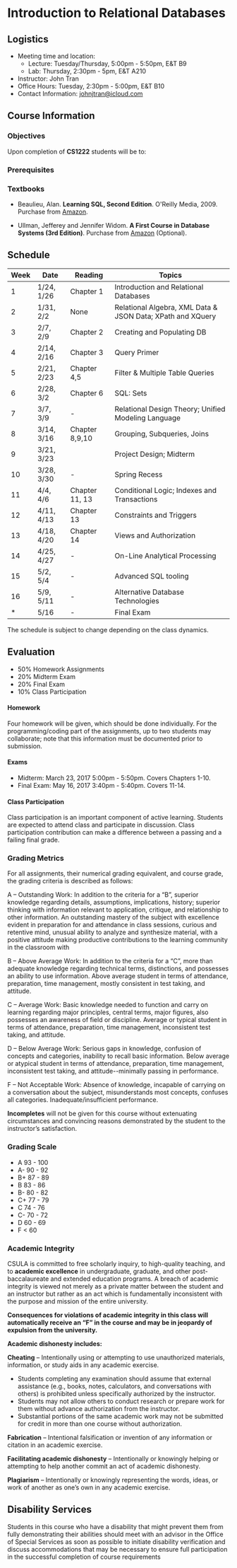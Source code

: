 # Introduction to Relational Databases

## Logistics

* Meeting time and location:
  * Lecture: Tuesday/Thursday, 5:00pm - 5:50pm, E&T B9
  * Lab: Thursday, 2:30pm - 5pm, E&T A210
* Instructor: John Tran
* Office Hours: Tuesday, 2:30pm - 5:00pm, E&T B10
* Contact Information: johnjtran@icloud.com

## Course Information

### Objectives

Upon completion of **CS1222** students will be to:

### Prerequisites

### Textbooks

- Beaulieu, Alan.  **Learning SQL, Second Edition**.  O'Reilly Media, 2009.  Purchase from [Amazon](https://www.amazon.com/Learning-SQL-Master-Fundamentals/dp/0596520832).

- Ullman, Jefferey and Jennifer Widom.  **A First Course in Database Systems (3rd Edition)**.  Purchase from [Amazon](https://www.amazon.com/First-Course-Database-Systems-3rd/dp/013600637X) (Optional).

## Schedule

| Week | Date       | Reading | Topics |
| ---- | ---        | ---     | ---    |
| 1    | 1/24, 1/26 | Chapter 1 | Introduction and Relational Databases |
| 2    | 1/31, 2/2  | None | Relational Algebra, XML Data & JSON Data; XPath and XQuery |
| 3    | 2/7, 2/9   | Chapter 2 | Creating and Populating DB|
| 4    | 2/14, 2/16 | Chapter 3 | Query Primer |
| 5    | 2/21, 2/23 | Chapter 4,5 | Filter & Multiple Table Queries |
| 6    | 2/28, 3/2  | Chapter 6 | SQL: Sets |
| 7    | 3/7, 3/9   | - | Relational Design Theory; Unified Modeling Language |
| 8    | 3/14, 3/16 | Chapter 8,9,10 | Grouping, Subqueries, Joins |
| 9    | 3/21, 3/23 |  | Project Design; Midterm |
| 10   | 3/28, 3/30 | - | Spring Recess |
| 11   | 4/4, 4/6   | Chapter 11, 13 | Conditional Logic; Indexes and Transactions |
| 12   | 4/11, 4/13 | Chapter 13 | Constraints and Triggers |
| 13   | 4/18, 4/20 | Chapter 14 | Views and Authorization |
| 14   | 4/25, 4/27 | - | On-Line Analytical Processing |
| 15   | 5/2, 5/4   | - | Advanced SQL tooling |
| 16   | 5/9, 5/11  | - | Alternative Database Technologies |
| *    | 5/16       | - | Final Exam |

The schedule is subject to change depending on the class dynamics.

## Evaluation

* 50% Homework Assignments
* 20% Midterm Exam
* 20% Final Exam
* 10% Class Participation

#### Homework

Four homework will be given, which should be done individually.  For the programming/coding part of the assignments, up to two students may collaborate; note that this information must be documented prior to submission.

#### Exams

* Midterm: March 23, 2017 5:00pm - 5:50pm. Covers Chapters 1-10.
* Final Exam: May 16, 2017 3:40pm - 5:40pm. Covers 11-14.

#### Class Participation

Class participation is an important component of active learning.  Students are expected to attend class and participate in discussion.  Class participation contribution can make a difference between a passing and a failing final grade.

### Grading Metrics

For all assignments, their numerical grading equivalent, and course grade, the grading criteria is described as follows:

A – Outstanding Work: In addition to the criteria for a “B”, superior knowledge regarding details, assumptions,
implications, history; superior thinking with information relevant to application, critique, and relationship to other information. An outstanding mastery of the subject with excellence evident in preparation for and attendance in class sessions, curious and retentive mind, unusual ability to analyze and synthesize material, with a positive attitude making productive contributions to the learning community in the classroom with

B – Above Average Work: In addition to the criteria for a “C”, more than adequate knowledge regarding technical terms, distinctions, and possesses an ability to use information. Above average student in terms of attendance, preparation, time management, mostly consistent in test taking, and attitude.

C – Average Work: Basic knowledge needed to function and carry on learning regarding major principles, central terms, major figures, also possesses an awareness of field or discipline. Average or typical student in terms of attendance, preparation, time management, inconsistent test taking, and attitude.

D – Below Average Work: Serious gaps in knowledge, confusion of concepts and categories, inability to recall basic information. Below average or atypical student in terms of attendance, preparation, time management, inconsistent test taking, and attitude--minimally passing in performance.

F – Not Acceptable Work: Absence of knowledge, incapable of carrying on a conversation about the subject, misunderstands most concepts, confuses all categories. Inadequate/insufficient performance.

**Incompletes** will not be given for this course without extenuating circumstances and convincing reasons demonstrated by the student to the instructor’s satisfaction.

### Grading Scale

* A  93 - 100
* A- 90 - 92
* B+ 87 - 89
* B  83 - 86
* B- 80 - 82
* C+ 77 - 79
* C  74 - 76
* C- 70 - 72
* D  60 - 69
* F  < 60

### Academic Integrity

CSULA is committed to free scholarly inquiry, to high-quality teaching, and to **academic excellence** in undergraduate, graduate, and other post-baccalaureate and extended education programs.  A breach of academic integrity is viewed not merely as a private matter between the student and an instructor but rather as an act which is fundamentally inconsistent with the purpose and mission of the entire university.

**Consequences for violations of academic integrity in this class will automatically receive an “F” in the course and may be in jeopardy of expulsion from the university.**

**Academic dishonesty includes:**

**Cheating** – Intentionally using or attempting to use unauthorized materials, information, or study aids in any academic exercise.
   * Students completing any examination should assume that external assistance (e.g., books, notes, calculators, and conversations with others) is prohibited unless specifically authorized by the instructor.
   * Students may not allow others to conduct research or prepare work for them without advance authorization from the instructor.
   * Substantial portions of the same academic work may not be submitted for credit in more than one course without authorization.

**Fabrication** – Intentional falsification or invention of any information or citation in an academic exercise.

**Facilitating academic dishonesty** – Intentionally or knowingly helping or attempting to help another commit an act of academic dishonesty.

**Plagiarism** – Intentionally or knowingly representing the words, ideas, or work of another as one’s own in any academic exercise.

## Disability Services

Students in this course who have a disability that might prevent them from fully demonstrating their abilities should meet with an advisor in the Office of Special Services as soon as possible to initiate disability verification and discuss accommodations that may be necessary to ensure full participation in the successful completion of course requirements
